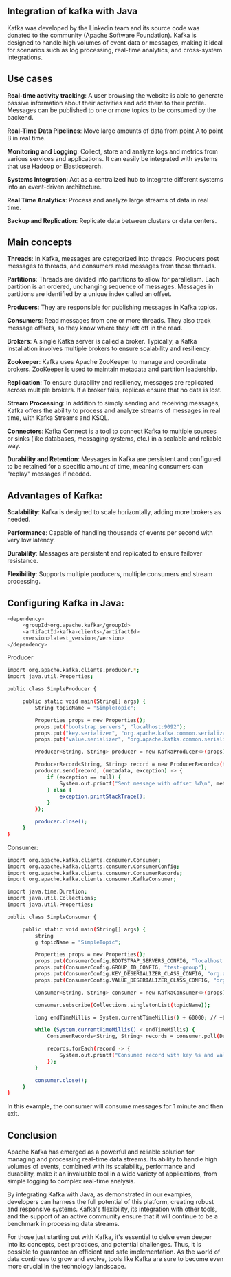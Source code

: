 ## Integration of kafka with Java

Kafka was developed by the Linkedin team and its source code was donated to the community (Apache Software Foundation). Kafka is designed to handle high volumes of event data or messages, making it ideal for scenarios such as log processing, real-time analytics, and cross-system integrations.

## Use cases

**Real-time activity tracking**: A user browsing the website is able to generate passive information about their activities and add them to their profile. Messages can be published to one or more topics to be consumed by the backend.

**Real-Time Data Pipelines**: Move large amounts of data from point A to point B in real time.

**Monitoring and Logging**: Collect, store and analyze logs and metrics from various services and applications. It can easily be integrated with systems that use Hadoop or Elasticsearch.

**Systems Integration**: Act as a centralized hub to integrate different systems into an event-driven architecture.

**Real Time Analytics**: Process and analyze large streams of data in real time.

**Backup and Replication**: Replicate data between clusters or data centers.

## Main concepts

**Threads**: In Kafka, messages are categorized into threads. Producers post messages to threads, and consumers read messages from those threads.

**Partitions**: Threads are divided into partitions to allow for parallelism. Each partition is an ordered, unchanging sequence of messages. Messages in partitions are identified by a unique index called an offset.

**Producers**: They are responsible for publishing messages in Kafka topics.

**Consumers**: Read messages from one or more threads. They also track message offsets, so they know where they left off in the read.

**Brokers**: A single Kafka server is called a broker. Typically, a Kafka installation involves multiple brokers to ensure scalability and resiliency.

**Zookeeper**: Kafka uses Apache ZooKeeper to manage and coordinate brokers. ZooKeeper is used to maintain metadata and partition leadership.

**Replication**: To ensure durability and resiliency, messages are replicated across multiple brokers. If a broker fails, replicas ensure that no data is lost.

**Stream Processing**: In addition to simply sending and receiving messages, Kafka offers the ability to process and analyze streams of messages in real time, with Kafka Streams and KSQL.

**Connectors**: Kafka Connect is a tool to connect Kafka to multiple sources or sinks (like databases, messaging systems, etc.) in a scalable and reliable way.

**Durability and Retention**: Messages in Kafka are persistent and configured to be retained for a specific amount of time, meaning consumers can "replay" messages if needed.

## Advantages of Kafka:

**Scalability**: Kafka is designed to scale horizontally, adding more brokers as needed.

**Performance**: Capable of handling thousands of events per second with very low latency.

**Durability**: Messages are persistent and replicated to ensure failover resistance.

**Flexibility**: Supports multiple producers, multiple consumers and stream processing.

## Configuring Kafka in Java:

```bash
<dependency>
     <groupId>org.apache.kafka</groupId>
     <artifactId>kafka-clients</artifactId>
     <version>latest_version</version>
</dependency>
```

Producer

```bash
import org.apache.kafka.clients.producer.*;
import java.util.Properties;

public class SimpleProducer {

     public static void main(String[] args) {
         String topicName = "SimpleTopic";

         Properties props = new Properties();
         props.put("bootstrap.servers", "localhost:9092");
         props.put("key.serializer", "org.apache.kafka.common.serialization.StringSerializer");
         props.put("value.serializer", "org.apache.kafka.common.serialization.StringSerializer");

         Producer<String, String> producer = new KafkaProducer<>(props);

         ProducerRecord<String, String> record = new ProducerRecord<>(topicName, "key", "value");
         producer.send(record, (metadata, exception) -> {
             if (exception == null) {
                 System.out.printf("Sent message with offset %d\n", metadata.offset());
             } else {
                 exception.printStackTrace();
             }
         });

         producer.close();
     }
}
```

Consumer:

```bash
import org.apache.kafka.clients.consumer.Consumer;
import org.apache.kafka.clients.consumer.ConsumerConfig;
import org.apache.kafka.clients.consumer.ConsumerRecords;
import org.apache.kafka.clients.consumer.KafkaConsumer;

import java.time.Duration;
import java.util.Collections;
import java.util.Properties;

public class SimpleConsumer {

     public static void main(String[] args) {
         string
         g topicName = "SimpleTopic";

         Properties props = new Properties();
         props.put(ConsumerConfig.BOOTSTRAP_SERVERS_CONFIG, "localhost:9092");
         props.put(ConsumerConfig.GROUP_ID_CONFIG, "test-group");
         props.put(ConsumerConfig.KEY_DESERIALIZER_CLASS_CONFIG, "org.apache.kafka.common.serialization.StringDeserializer");
         props.put(ConsumerConfig.VALUE_DESERIALIZER_CLASS_CONFIG, "org.apache.kafka.common.serialization.StringDeserializer");

         Consumer<String, String> consumer = new KafkaConsumer<>(props);

         consumer.subscribe(Collections.singletonList(topicName));

         long endTimeMillis = System.currentTimeMillis() + 60000; // +60000 milliseconds = 1 minute

         while (System.currentTimeMillis() < endTimeMillis) {
             ConsumerRecords<String, String> records = consumer.poll(Duration.ofMillis(100));

             records.forEach(record -> {
                 System.out.printf("Consumed record with key %s and value %s\n", record.key(), record.value());
             });
         }

         consumer.close();
     }
}

```
In this example, the consumer will consume messages for 1 minute and then exit.

## Conclusion
Apache Kafka has emerged as a powerful and reliable solution for managing and processing real-time data streams. Its ability to handle high volumes of events, combined with its scalability, performance and durability, make it an invaluable tool in a wide variety of applications, from simple logging to complex real-time analysis.

By integrating Kafka with Java, as demonstrated in our examples, developers can harness the full potential of this platform, creating robust and responsive systems. Kafka's flexibility, its integration with other tools, and the support of an active community ensure that it will continue to be a benchmark in processing data streams.

For those just starting out with Kafka, it's essential to delve even deeper into its concepts, best practices, and potential challenges. Thus, it is possible to guarantee an efficient and safe implementation. As the world of data continues to grow and evolve, tools like Kafka are sure to become even more crucial in the technology landscape.